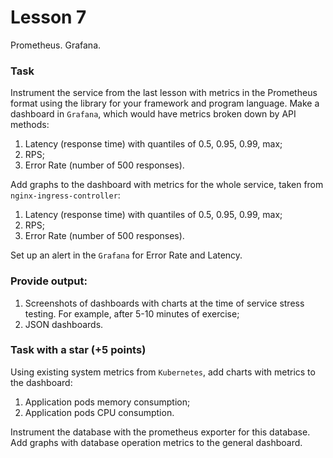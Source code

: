 # Lesson 7

Prometheus. Grafana.

### Task

Instrument the service from the last lesson with metrics in the Prometheus format
using the library for your framework and program language. Make a dashboard in
`Grafana`, which would have metrics broken down by API methods:

1. Latency (response time) with quantiles of 0.5, 0.95, 0.99, max;
2. RPS;
3. Error Rate (number of 500 responses).

Add graphs to the dashboard with metrics for the whole service, taken from `nginx-ingress-controller`:

1. Latency (response time) with quantiles of 0.5, 0.95, 0.99, max;
2. RPS;
3. Error Rate (number of 500 responses).

Set up an alert in the `Grafana` for Error Rate and Latency.

### Provide output:

1. Screenshots of dashboards with charts at the time of service stress testing. For example,
   after 5-10 minutes of exercise;
2. JSON dashboards.

### Task with a star (+5 points)

Using existing system metrics from `Kubernetes`, add charts with metrics to the dashboard:

1. Application pods memory consumption;
2. Application pods CPU consumption.

Instrument the database with the prometheus exporter for this database.
Add graphs with database operation metrics to the general dashboard.
